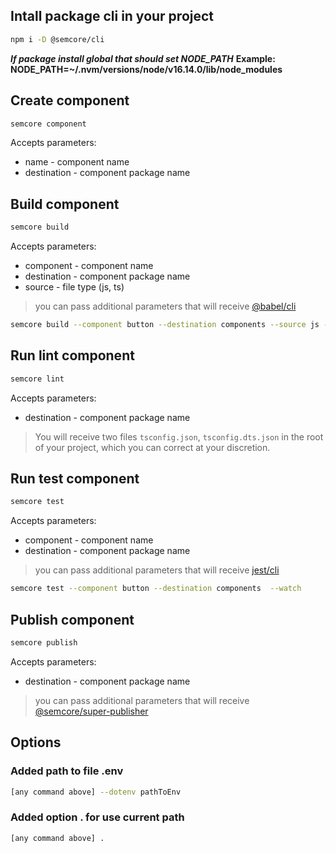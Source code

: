## Intall package cli in your project

```bash
npm i -D @semcore/cli
```

**_If package install global that should set NODE_PATH_**
**Example: NODE_PATH=~/.nvm/versions/node/v16.14.0/lib/node_modules**

## Create component

```bash
semcore component
```

Accepts parameters:

- name - component name
- destination - component package name

## Build component

```bash
semcore build
```

Accepts parameters:

- component - component name
- destination - component package name
- source - file type (js, ts)

> you can pass additional parameters that will receive
> [@babel/cli](https://babeljs.io/docs/en/babel-cli)

```bash
semcore build --component button --destination components --source js --presets ...
```

## Run lint component

```bash
semcore lint
```

Accepts parameters:

- destination - component package name

> You will receive two files `tsconfig.json`, `tsconfig.dts.json` in the root of your project, which you can correct at your discretion.

## Run test component

```bash
semcore test
```

Accepts parameters:

- component - component name
- destination - component package name

> you can pass additional parameters that will receive [jest/cli](https://jestjs.io/docs/cli)

```bash
semcore test --component button --destination components  --watch
```

## Publish component

```bash
semcore publish
```

Accepts parameters:

- destination - component package name

> you can pass additional parameters that will receive [@semcore/super-publisher](https://www.npmjs.com/package/@semcore/super-publisher)

## Options

### Added path to file .env

```bash
[any command above] --dotenv pathToEnv
```

### Added option . for use current path

```bash
[any command above] .
```
